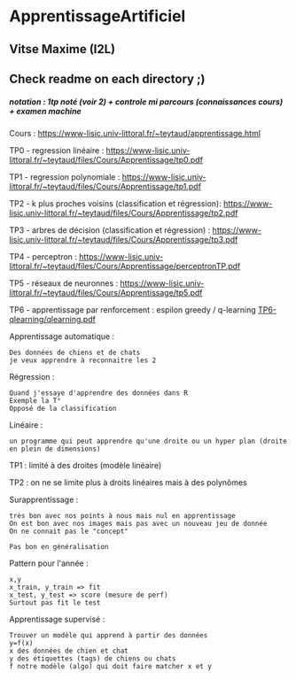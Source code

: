 # ApprentissageArtificiel

## Vitse Maxime (I2L)

## Check readme on each directory ;)

##### notation : 1tp noté (voir 2) + controle mi parcours (connaissances cours) + examen machine


Cours : https://www-lisic.univ-littoral.fr/~teytaud/apprentissage.html

TP0 - regression linéaire : https://www-lisic.univ-littoral.fr/~teytaud/files/Cours/Apprentissage/tp0.pdf

TP1 - regression polynomiale : https://www-lisic.univ-littoral.fr/~teytaud/files/Cours/Apprentissage/tp1.pdf

TP2 - k plus proches voisins (classification et régression): https://www-lisic.univ-littoral.fr/~teytaud/files/Cours/Apprentissage/tp2.pdf

TP3 - arbres de décision (classification et régression) : https://www-lisic.univ-littoral.fr/~teytaud/files/Cours/Apprentissage/tp3.pdf

TP4 - perceptron : https://www-lisic.univ-littoral.fr/~teytaud/files/Cours/Apprentissage/perceptronTP.pdf

TP5 - réseaux de neuronnes : https://www-lisic.univ-littoral.fr/~teytaud/files/Cours/Apprentissage/tp5.pdf

TP6 - apprentissage par renforcement : espilon greedy / q-learning [TP6-qlearning/qlearning.pdf](TP6-qlearning/qlearning.pdf)

Apprentissage automatique :

    Des données de chiens et de chats
    je veux apprendre à reconnaitre les 2

Régression : 

    Quand j'essaye d'apprendre des données dans R
    Exemple la T°
    Opposé de la classification

Linéaire : 

    un programme qui peut apprendre qu'une droite ou un hyper plan (droite en plein de dimensions)

TP1 : limité à des droites (modèle linéaire)

TP2 : on ne se limite plus à droits linéaires mais à des polynômes

Surapprentissage : 

    très bon avec nos points à nous mais nul en apprentissage
    On est bon avec nos images mais pas avec un nouveau jeu de donnée
    On ne connait pas le "concept"

    Pas bon en généralisation

Pattern pour l'année :

    x,y 
    x_train, y_train => fit
    x_test, y_test => score (mesure de perf)
    Surtout pas fit le test

Apprentissage supervisé :

    Trouver un modèle qui apprend à partir des données
    y=f(x)
    x des données de chien et chat
    y des étiquettes (tags) de chiens ou chats
    f notre modèle (algo) qui doit faire matcher x et y
